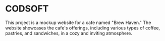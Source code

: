 # CODSOFT
This project is a mockup website for a cafe named "Brew Haven." The website showcases the cafe's offerings, including various types of coffee, pastries, and sandwiches, in a cozy and inviting atmosphere.

